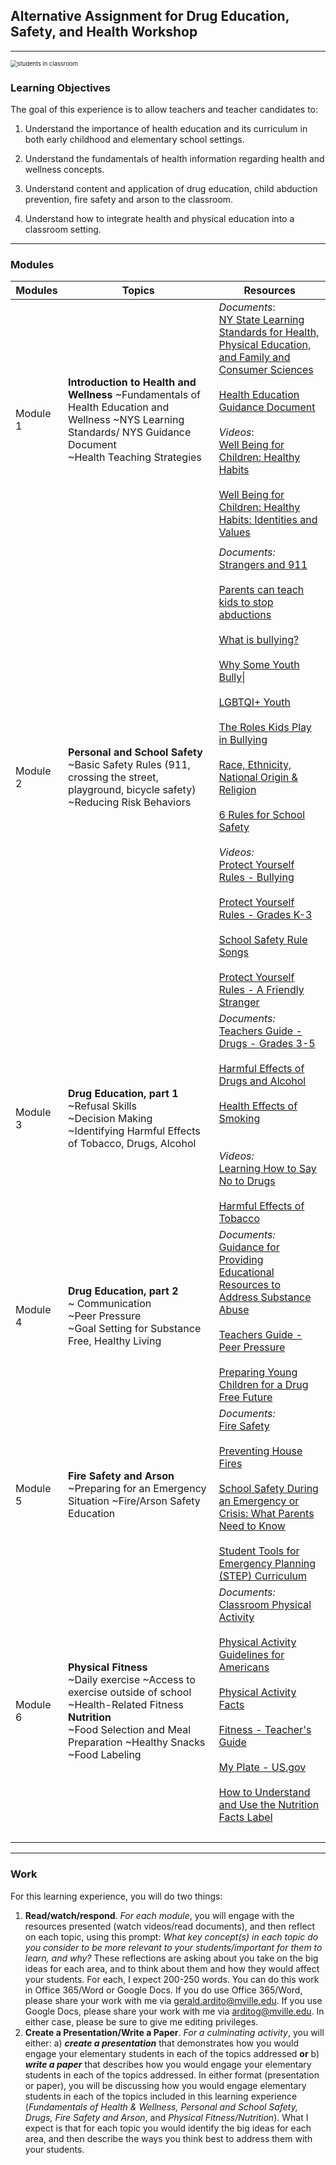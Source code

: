 ## Alternative Assignment for Drug Education, Safety, and Health Workshop

---

<img src="https://images.unsplash.com/photo-1542810634-71277d95dcbb?ixlib=rb-4.0.3&ixid=MnwxMjA3fDB8MHxwaG90by1wYWdlfHx8fGVufDB8fHx8&auto=format&fit=crop&w=1170&q=80" alt="students in classroom" style="zoom:67%;" />

### Learning Objectives

The goal of this experience is to allow teachers and teacher candidates to: 

1. Understand the importance of health education and its curriculum in both early childhood and elementary school settings.

2. Understand the fundamentals of health information regarding health and wellness concepts.

3. Understand content and application of drug education, child abduction prevention, fire safety and arson to the classroom.

4. Understand how to integrate health and physical education into a classroom setting.

---



### Modules

| **Modules** | **Topics**                                                   | **Resources**                                                |
| ----------- | ------------------------------------------------------------ | ------------------------------------------------------------ |
| Module  1   | **Introduction to Health and Wellness**  ~Fundamentals  of Health Education and Wellness  ~NYS  Learning Standards/ NYS Guidance Document   <br />~Health  Teaching Strategies | *Documents*:<br />[NY State Learning Standards for Health, Physical Education, and Family and Consumer Sciences](http://www.nysed.gov/common/nysed/files/programs/curriculum-instruction/healthpefacslearningstandards.pdf)   <br /><br />[Health Education Guidance Document](https://www.p12.nysed.gov/sss/documents/GuidanceDocument4.25.update.pdf)<br /><br />*Videos*:<br />[Well Being for Children: Healthy Habits](https://youtu.be/dhpCdqOtuj0)<br /><br />[Well Being for Children: Healthy Habits: Identities and Values](https://youtu.be/om3INBWfoxY)<br /> |
|             |                                                              |                                                              |
| Module  2   | **Personal and School Safety**  <br />~Basic  Safety Rules (911, crossing the street, playground, bicycle safety)  <br />~Reducing  Risk Behaviors | *Documents:*  <br />[Strangers and 911](https://classroom.kidshealth.org/classroom/prekto2/personal/safety/strangers_911.pdf?ref=search)<br /><br />[Parents can teach kids to stop abductions](http://www.cnn.com/2004/US/02/05/child.safety.tips/index.html)<br /><br />[What is bullying?](https://www.stopbullying.gov/bullying/what-is-bullying)<br /><br />[Why Some Youth Bully](https://www.stopbullying.gov/bullying/why-some-youth-bully)\|<br /><br />[LGBTQI+ Youth](https://www.stopbullying.gov/bullying/lgbtq)<br /><br />[The Roles Kids Play in Bullying](https://www.stopbullying.gov/bullying/roles-kids-play)<br /><br />[Race, Ethnicity, National Origin & Religion](https://www.stopbullying.gov/bullying/groups)<br /><br />[6 Rules for School Safety](https://www.scholastic.com/parents/school-success/school-involvement/6-rules-school-safety.html)<br /><br />*Videos:*<br />[Protect Yourself Rules - Bullying](https://youtu.be/4mrE5zgEvt4)<br /><br />[Protect Yourself Rules - Grades K-3](https://youtu.be/b8R2g5QrDAw)<br /><br />[School Safety Rule Songs](https://youtu.be/gfUE5ajf-YQ)<br /><br />[Protect Yourself Rules - A Friendly Stranger](https://youtu.be/SY7RhBszp0k)<br /> |
| Module  3   | **Drug Education, part 1**  <br />~Refusal  Skills  <br />~Decision  Making  <br />~Identifying  Harmful Effects of Tobacco, Drugs, Alcohol | *Documents:*<br />[Teachers Guide - Drugs - Grades 3-5](https://classroom.kidshealth.org/classroom/3to5/problems/drugs/drugs.pdf) <br /><br />[Harmful Effects of Drugs and Alcohol](https://drugabuse.com/blog/drug-alcohol-effects/) <br /><br />[Health Effects of Smoking](https://www.cdc.gov/tobacco/basic_information/health_effects/index.htm)<br /><br /><br />*Videos:*<br />[Learning How to Say No to Drugs](https://youtu.be/FN78E_iaITE)<br /><br />[Harmful Effects of Tobacco](https://youtu.be/fF7SNcw7kxQ)<br /> |
| Module  4   | **Drug Education, part 2**   <br />~ Communication  <br />~Peer  Pressure  <br />~Goal  Setting for Substance Free, Healthy Living | *Documents:*<br />[Guidance for Providing Educational Resources to Address Substance Abuse](http://www.nysed.gov/common/nysed/files/guidance-for-providing-educational-resources-to-address-substance-use.pdf)<br/><br />[Teachers Guide - Peer Pressure](https://classroom.kidshealth.org/classroom/3to5/personal/growing/peer_pressure.pdf)<br/><br />[Preparing Young Children for a Drug Free Future](https://www.masshousing.com/-/media/Files/Community-Services/Substance-Abuse/General-Resources/Preparing-Young-Children-for-a-Healthy-DrugFree-Future.ashx)<br /> |
| Module  5   | **Fire Safety and Arson**  <br />~Preparing  for an Emergency Situation  ~Fire/Arson Safety Education | *Documents:*<br />[Fire Safety](https://www.safekids.org/fire)<br /><br />[Preventing House Fires](https://kidshealth.org/en/parents/fire.html)<br /><br />[School Safety During an Emergency or Crisis: What Parents Need to Know](https://www.healthychildren.org/English/safety-prevention/all-around/Pages/Actions-Schools-Are-Taking-to-Make-Themselves-Safer.aspx)<br /><br />[Student Tools for Emergency Planning (STEP) Curriculum](https://www.ready.gov/kids/curriculum)<br /> |
| Module  6   | **Physical  Fitness**  <br />~Daily  exercise  ~Access  to exercise outside of school  <br />~Health-Related  Fitness     <br />**Nutrition**  <br />~Food  Selection and Meal Preparation  ~Healthy  Snacks <br />~Food  Labeling | *Documents:*<br />[Classroom Physical Activity](https://www.cdc.gov/healthyschools/physicalactivity/classroom-pa.htm) <br /><br />[Physical Activity Guidelines for Americans](https://health.gov/sites/default/files/2019-09/Physical_Activity_Guidelines_2nd_edition.pdf)<br /><br />[Physical Activity Facts](https://www.cdc.gov/healthyschools/physicalactivity/facts.htm#:~:text=Regular%20physical%20activity%20can%20help,developing%20health%20conditions%20such%20as:&text=Heart%20disease)<br /><br />[Fitness - Teacher's Guide](https://classroom.kidshealth.org/classroom/3to5/personal/fitness/fitness.pdf)<br /><br />[My Plate - US.gov](https://www.myplate.gov)<br /><br />[How to Understand and Use the Nutrition Facts Label](https://www.fda.gov/food/new-nutrition-facts-label/how-understand-and-use-nutrition-facts-label)<br /><br /> |
|             |                                                              |                                                              |

---



### Work

For this learning experience, you will do two things:

1. **Read/watch/respond**. *For each module*, you will engage with the resources presented (watch videos/read documents), and then reflect on each topic, using this prompt: *What key concept(s) in each topic do you consider to be more relevant to your students/important for them to learn, and why?* These reflections are asking about you take on the big ideas for each area, and to think about them and how they would affect your students. For each, I expect 200-250 words. You can do this work in Office 365/Word or Google Docs. If you do use Office 365/Word, please share your work with me via gerald.ardito@mville.edu. If you use Google Docs,  please share your work with me via arditog@mville.edu. In either case, please be sure to give me editing privileges.
2. **Create a Presentation/Write a Paper**. *For a culminating activity*, you will either: a) ***create a presentation*** that demonstrates how you would engage your elementary students in each of the topics addressed **or** b) ***write a paper*** that describes how you would engage your elementary students in each of the topics addressed. In either format (presentation or paper), you will be discussing how you would engage elementary students in each of the topics included in this learning experience (*Fundamentals of Health & Wellness, Personal and School Safety, Drugs, Fire Safety and Arson*, and *Physical Fitness/Nutrition*). What I expect is that for each topic you would identify the big ideas for each area, and then describe the ways you think best to address them with your students. 